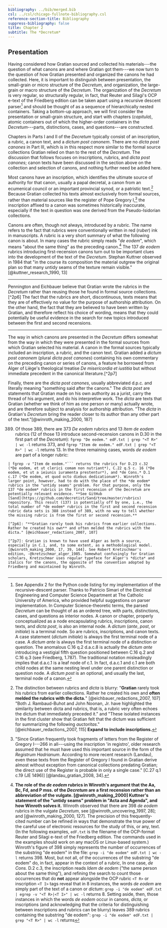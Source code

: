 ```yaml
---
bibliography: ../bib/merged.bib
csl: ../csl/chicago-fullnote-bibliography.csl
reference-section-title: Bibliography
suppress-bibliography: false
title: Chapter 2
subtitle: The *Decretum*
---
```

## Presentation

Having considered how Gratian sourced and collected his materials---the
question of what canons are and where Gratian got them---we now
turn to the question of how Gratian presented and organized the
canons he had collected. Here, it is important to distinguish between
presentation, the small-grain or micro structure of the *Decretum*,
and organization, the large-grain or macro structure of the *Decretum*.
The organization of the *Decretum* is very regular, so structurally
regular, in fact, that Reuter and Silagi's OCP e-text of the Friedberg
edition can be taken apart using a recursive descent parser[^2p1]
and should be thought of as a sequence of hierarchically nested
containers. Taking a bottom-up approach, we will first consider the
presentation or small-grain structure, and start with chapters
(*capitula*), atomic containers out of which the higher-order
containers in the *Decretum*---parts, distinctions, cases, and
questions---are constructed.

Chapters in Parts I and II of the *Decretum* typically consist of
an inscription, a rubric, a canon text, and a *dictum post canonem*.
There are no *dicta post canones* in Part III, which is in this
respect more similar to the formal source collections Gratian relied
on than to the rest of the *Decretum*. The discussion that follows
focuses on inscriptions, rubrics, and *dicta post canones*; canon
texts have been discussed in the section above on the collection
and selection of canons, and nothing further need be added here.

Most canons have an inscription, which identifies the ultimate
source of authority for that canon, usually a papal decretal, a
canon from an ecumenical council or an important provincial synod,
or a patristic text.[^2p2] Because Gratian collected his texts
almost exclusively from formal sources, rather than material sources
like the register of Pope Gregory I,[^2p3] the inscription affixed
to a canon was sometimes historically inaccurate, especially if the
text in question was one derived from the Pseudo-Isidorian collections.

Canons are often, though not always, introduced by a rubric. The
name refers to the fact that rubrics were conventionally written
in red (*ruber*) ink in manuscripts. A rubric is a very short summary
of what the following canon is about. In many cases the rubric
simply reads "*de eodem*", which means "about the same thing" as
the preceding canon.[^2p4] The 137 *de eodem* rubrics introducing
first-recension canons turn out to be important clues into the
development of the text of the *Decretum*. Stephan Kuttner observed
in 1984 that "in the course its composition the material outgrew
the original plan so that many untidy seams of the texture remain
visible."[@kuttner_research_1990, 13]

---

Pennington and Eichbauer believe that Gratian wrote the rubrics in
the *Decretum* rather than reusing those he found in formal source
collections.[^2p6] The fact that the rubrics are short, discontinuous,
texts means that they are of effectively no value for the purpose
of authorship attribution. On the other hand, the fact that they
are believed to have been written by Gratian, and therefore reflect
his choice of wording, means that they could potentially be useful
evidence in the search for new topics introduced between the first
and second recensions.

---

The way in which canons are presented in the *Decretum* differs
somewhat from the way in which they were presented in the formal
sources from which Gratian selected his material. A canon in the
formal sources typically included an inscription, a rubric, and the
canon text. Gratian added a *dictum post canonem* (plural *dicta
post canones*) containing his own commentary on the preceding canon
or series of canons, a feature he borrowed from Alger of Liège's
theological treatise *De misericordia et iustitia* but without
immediate precedent in the canonical literature.[^2p7]

Finally, there are the *dicta post canones*, usually abbreviated
d.p.c. and literally meaning "something said after the canons." The
*dicta post* are statements that Gratian made on his own authority
as a jurist, carry the thread of his argument, and do his interpretive
work. The *dicta* are texts that Gratian (whether we think of him
as one person or many) actually wrote, and are therefore subject
to analysis for authorship attribution. "The *dicta* in Gratian's
*Decretum* bring the reader closer to its author than any other
part of the text."[@winroth_making_2000, 187]

[^2p1]: See Appendix 2 for the Python code listing for my implementation
of the recursive-descent parser. Thanks to Patricio Simari of the
Electrical Engineering and Computer Science Department at The
Catholic University of America, who provided helpful suggestions
on parser implementation. In Computer Science-theoretic terms, the
parsed *Decretum* can be thought of as an ordered tree, with parts,
distinctions, cases, and questions as interior nodes. A canon or
chapter, properly conceptualized as a node encapsulating rubrics,
inscriptions, canon texts, and *dicta post*, is also an internal
node. A *dictum* (*ante*, *post*, or *initiale*) is a terminal node.
So are rubrics, inscriptions, and canon texts. A case statement
(*dictum initiale*) is always the first terminal node of a case. A
*dictum ante* is always the first terminal node of a distinction
or question. The anomalous C.16 q.2 d.a.c.8 is actually the *dictum
ante* introducing a vestigial fifth question positioned between
C.16 q.2 and C.16 q.3 (see Friedberg, 1.787). The traditional
notation misleadingly implies that d.a.c.1 is a leaf node of c.1.
In fact, d.a.c.1 and c.1 are both child nodes at the same nesting
level under one parent distinction or question node. A *dictum post*
is an optional, and usually the last, terminal node of a canon.

[^2p2]: The distinction between rubrics and *dicta* is blurry:
"**Gratian** rarely took his rubrics from earlier collections.
Rather he created his own and **often melded the rubrics with the
dicta.**" [@eichbauer_redactions_2007, 107] "Both J. Rambaud-Buhot
and John Noonan, Jr. have highlighted the similarity between dicta
and rubrics, that is, a rubric very often echoes the dictum that
immediately preceded it." and "These isolated instances in the first
cluster show that Gratian felt that the dictum was sufficient for
summarizing the following *auctoritas*." [@eichbauer_redactions_2007,
115] **Expand to include inscriptions.**

[^2p3]: "Since Gratian frequently took fragments of letters from
the Register of Gregory I---266 in all---using the inscription 'in
registro', older research assumed that he must have used this
important source in the form of the *Registrum Hadrianum*. According
to more recent research (Landau), even these texts from the Register
of Gregory I found in Gratian derive almost without exception from
canonical collections predating Gratian; the direct use of the
Register is probable in only a single case." [C.27 q.1 c.19 (JE
1496)] [@landau_gratian_2008, 34].

[^2p4]: **The role of the *de eodem* rubrics in Winroth's argument
that the Aa, Bc, Fd, and P mss. of the *Decretum* are a first
recension rather than an abbreviation of the vulgate.
[@winroth_making_2000] Kuttner's statement of the "untidy seams"
problem in "Acta and Agenda", and how Winroth solves it.** Winroth
observed that there are 398 *de eodem* rubrics in the vulgate
*Decretum*, see [@winroth_uncovering_1997, 28]; and [@winroth_making_2000,
127]. The precision of this frequently-cited number can be refined
in ways that demonstrate the true power of the careful use of
electronic resources for the study of this, or any, text. (In the
following examples, ```edF.txt``` is the filename of the OCP-format
Reuter and Silagi e-text of the Friedberg edition. The commands
used in the examples should work on any macOS or Linux-based system.)
Winroth's figure of 398 simply represents the number of occurrences
of the substring "de eodem" in the file: ```grep -i "de eodem"
edF.txt | wc -l``` returns 398. Most, but not all, of the occurrences
of the substring "de eodem" do, in fact, appear in the context of
a rubric, In one case, *de Cons.* D.2 c.3, the inscription reads
*Idem de eodem* ("the same person about the same thing"), and
refining the search to count those occurrences that do **not**
appear alongside the OCP rubric ```<T R>``` or inscription ```<T
I>``` tags reveal that in 8 instances, the words *de eodem* are
simply part of the text of a canon or *dictum*: ```grep -i "de
eodem" edF.txt | egrep -v "<T R>|<T I>" | wc -l``` returns 8. Setting
aside, then, those instances in which the words *de eodem* occur
in canons, *dicta*, or inscriptions (and acknowledging that the
criteria for distinguishing between inscriptions and rubrics can
be blurry) leaves 389 rubrics containing the substring "de eodem":
```grep -i "de eodem" edF.txt | grep "<T R>" | wc -l``` returns
389. Of those 389, there are 373 *De eodem* rubrics and 13 *Item
de eodem* rubrics (12 of those 13 introduce second-recension canons
in D.30 in the first part of the *Decretum*): ```fgrep "De eodem."
edF.txt | grep "<T R>" | wc -l``` returns 373, and ```fgrep "Item
de eodem." edF.txt | grep "<T R>" | wc -l``` returns 13. In the
three remaining cases, words *de eodem* are part of a longer rubric:
```grep -i "de eodem" edF.txt | grep "<T R>" | fgrep -v "De eodem."
| fgrep -v "Item de eodem."``` returns the rubrics for D.23 c.32
(*De eodem, et ut clerici comam non nutriant*), C.22 q.5 c. 16 (*De
eodem, et ut a ieiunis iuramenta prestentur*), and *de Cons.* D.1
c.17 (*De eodem, et quod octo diebus dedicationum*). Winroth's
larger point, however, had to do with the place of the *de eodem*
rubrics in the "untidy seams" problem. For that purpose, only the
137 *de eodem* rubrics in the first recension of the Decretum are
potentially relevant evidence. **See GitHub
[Sand](https://github.com/decretist/Sand/tree/master/rubrics)
repository. This result (137) is potentially off by one, i.e., the
total number of *de eodem* rubrics in the first and second recension
rubric data sets is 388 instead of 389, with no way to tell whether
the missing rubric is from the first or second recension.**

[^2p6]: "**Gratian rarely took his rubrics from earlier collections.
Rather he created his own** and often melded the rubrics with the
dicta." [@eichbauer_redactions_2007, 107]

[^2p7]: Gratian is known to have used Alger as both a source,
especially in C.1, and, to some extent, as a methodological model.
[@winroth_making_2000, 17, 39, 144]. See Robert Kretzschmar's
edition, -@kretzschmar_alger_1985. Somewhat confusingly for Gratian
scholars, Kretzschmar uses regular typeface for Alger's *dicta* and
italics for the canons, the opposite of the convention adopted by
Friedberg and maintained by Winroth.

